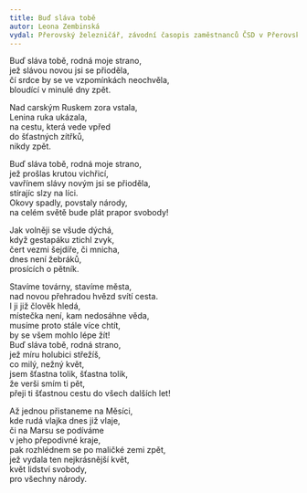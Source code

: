 ```yaml
---
title: Buď sláva tobě
autor: Leona Zembinská
vydal: Přerovský železničář, závodní časopis zaměstnanců ČSD v Přerovském železničním uzlu, 1961
---
```


Buď sláva tobě, rodná moje strano,  
jež slávou novou jsi se přioděla,   
čí srdce by se ve vzpomínkách neochvěla,    
bloudící v minulé dny zpět.

Nad carským Ruskem zora vstala,   
Lenina ruka ukázala,   
na cestu, která vede vpřed   
do šťastných zítřků,    
nikdy zpět.

Buď sláva tobě, rodná moje strano,   
jež prošlas krutou vichřicí,    
vavřínem slávy novým jsi se přioděla,   
stírajíc slzy na líci.    
Okovy spadly, povstaly národy,   
na celém světě bude plát prapor svobody!

Jak volněji se všude dýchá,   
když gestapáku ztichl zvyk,  
čert vezmi šejdíře, či mnicha,   
dnes není žebráků,    
prosících o pětník.

Stavíme továrny, stavíme města,   
nad novou přehradou hvězd svítí cesta.   
I ji již člověk hledá,     
místečka není, kam nedosáhne věda,   
musíme proto stále více chtít,  
by se všem mohlo lépe žít!    
Buď sláva tobě, rodná strano,    
jež míru holubici střežíš,  
co milý, nežný květ,    
jsem šťastna tolik, šťastna tolik,   
že verši smím ti pět,      
přeji ti šťastnou cestu do všech dalších let!

Až jednou přistaneme na Měsíci,    
kde rudá vlajka dnes již vlaje,   
či na Marsu se podíváme   
v jeho přepodivné kraje,  
pak rozhlédnem se po maličké zemi zpět,   
jež vydala ten nejkrásnější květ,  
květ lidství svobody,    
pro všechny národy.